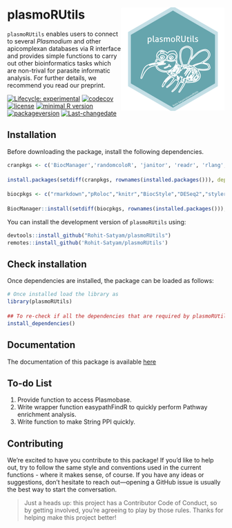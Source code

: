 
<!-- README.md is generated from README.Rmd. Please edit that file -->

# plasmoRUtils <img  src="man/figures/logo.png" align="right" geight="139"/>

`plasmoRUtils` enables users to connect to several *Plasmodium* and
other apicomplexan databases via R interface and provides simple
functions to carry out other bioinformatics tasks which are non-trival
for parasite informatic analysis. For further details, we recommend you
read our preprint.

<!-- badges: start -->

[![Lifecycle:
experimental](https://img.shields.io/badge/lifecycle-experimental-orange.svg)](https://lifecycle.r-lib.org/articles/stages.html#experimental)
[![codecov](https://codecov.io/gh/Rohit-Satyam/plasmoRUtils/branch/master/graph/badge.svg)](https://codecov.io/gh/Rohit-Satyam/plasmoRUtils)
[![license](https://img.shields.io/github/license/mashape/apistatus.svg)](https://choosealicense.com/licenses/mit/)
[![minimal R
version](https://img.shields.io/badge/R%3E%3D-4-6666ff.svg)](https://cran.r-project.org/)
[![packageversion](https://img.shields.io/badge/Package%20version-1.0.0-turquoise.svg?style=flat-square)](commits/master)
[![Last-changedate](https://img.shields.io/badge/last%20change-2025--06--30-yellowgreen.svg)](/commits/master)
<!-- badges: end -->

## Installation

Before downloading the package, install the following dependencies.

``` r
cranpkgs <- c('BiocManager','randomcoloR', 'janitor', 'readr', 'rlang', 'dplyr', 'ggsci', 'rvest', 'easyPubMed', 'plyr', 'scales', 'ggplot2', 'glue', 'tidyr', 'tibble', 'data.table', 'plotly', 'purrr', 'stringr', 'S4Vectors', 'echarts4r', 'magrittr', 'bio3d', 'httr', 'jsonlite', 'ggpubr', 'gt', 'mgsub', 'reshape2','pathfindR')

install.packages(setdiff(cranpkgs, rownames(installed.packages())), dependencies = TRUE)

biocpkgs <- c("rmarkdown","pRoloc","knitr","BiocStyle","DESeq2","styler","utils","IRanges","BiocGenerics","rtracklayer","scuttle","txdbmaker","topGO","drawProteins","GenomicFeatures","biomaRt","AnnotationForge","Biostrings","GenomeInfoDb","SingleCellExperiment","SingleR","NOISeq","GenomicRanges","BSgenome")

BiocManager::install(setdiff(biocpkgs, rownames(installed.packages())), dependencies = TRUE)
```

You can install the development version of `plasmoRUtils` using:

``` r
devtools::install_github("Rohit-Satyam/plasmoRUtils")
remotes::install_github('Rohit-Satyam/plasmoRUtils')
```

## Check installation

Once dependencies are installed, the package can be loaded as follows:

``` r
# Once installed load the library as
library(plasmoRUtils)

## To re-check if all the dependencies that are required by plasmoRUtils are installed
install_dependencies()
```

## Documentation

The documentation of this package is available
[here](%22https://Rohit-Satyam.org/plasmoRUtils/index.html%22)

## To-do List

1.  Provide function to access Plasmobase.
2.  Write wrapper function easypathFindR to quickly perform Pathway
    enrichment analysis.
3.  Write function to make String PPI quickly.

## Contributing

We’re excited to have you contribute to this package! If you’d like to
help out, try to follow the same style and conventions used in the
current functions - where it makes sense, of course. If you have any
ideas or suggestions, don’t hesitate to reach out—opening a GitHub issue
is usually the best way to start the conversation.

> Just a heads up: this project has a Contributor Code of Conduct, so by
> getting involved, you’re agreeing to play by those rules. Thanks for
> helping make this project better!
